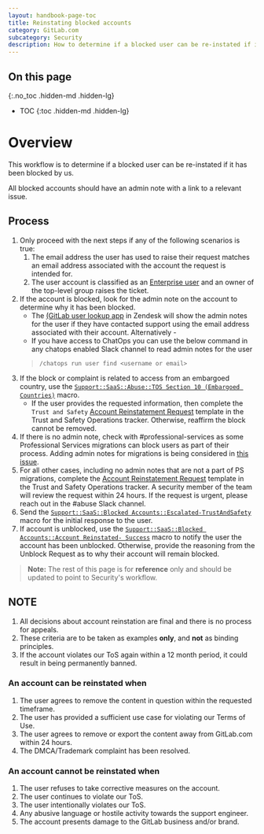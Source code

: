 ```yaml
---
layout: handbook-page-toc
title: Reinstating blocked accounts
category: GitLab.com
subcategory: Security
description: How to determine if a blocked user can be re-instated if it has been blocked
---
```


## On this page
{:.no_toc .hidden-md .hidden-lg}

- TOC
{:toc .hidden-md .hidden-lg}

# Overview

This workflow is to determine if a blocked user can be re-instated if it has been blocked by us.

All blocked accounts should have an admin note with a link to a relevant issue.

## Process

1. Only proceed with the next steps if any of the following scenarios is true:
    1. The email address the user has used to raise their request matches an email address associated with the account the request is intended for. 
    1. The user account is classified as an [Enterprise user](https://about.gitlab.com/handbook/support/workflows/gitlab-com_overview.html#enterprise-users) and an owner of the top-level group raises the ticket. 
1. If the account is blocked, look for the admin note on the account to determine why it has been blocked.
    - The [(GitLab user lookup app](https://about.gitlab.com/handbook/support/support-ops/documentation/zendesk_global_apps.html#gitlab-user-lookup) in Zendesk will show the admin notes for the user if they have contacted support using the email address associated with their account.  Alternatively -
	- If you have access to ChatOps you can use the below command in any chatops enabled Slack channel to read admin notes for the user
	> `/chatops run user find <username or email>`
1. If the block or complaint is related to access from an embargoed country, use the [`Support::SaaS::Abuse::TOS Section 10 (Embargoed Countries)`](https://gitlab.com/search?utf8=%E2%9C%93&group_id=2573624&project_id=17008590&scope=&search_code=true&snippets=false&repository_ref=master&nav_source=navbar&search=id%3A+360020523679) macro.
    - If the user provides the requested information, then complete the `Trust and Safety` [Account Reinstatement Request](https://gitlab.com/gitlab-com/gl-security/security-operations/trust-and-safety/operations/-/issues/new?issuable_template=Account%20Reinstatement) template in the Trust and Safety Operations tracker. Otherwise, reaffirm the block cannot be removed.
1. If there is no admin note, check with #professional-services as some Professional Services migrations can block users as part of their process. Adding admin notes for migrations is being considered in [this issue](https://gitlab.com/gitlab-org/professional-services-automation/tools/migration/congregate/-/issues/818).
1. For all other cases, including no admin notes that are not a part of PS migrations, complete the [Account Reinstatement Request](https://gitlab.com/gitlab-com/gl-security/security-operations/trust-and-safety/operations/-/issues/new?issuable_template=Account%20Reinstatement) template in the Trust and Safety Operations tracker. A security member of the team will review the request within 24 hours. If the request is urgent, please reach out in the #abuse Slack channel.
1.  Send the [`Support::SaaS::Blocked Accounts::Escalated-TrustAndSafety`](https://gitlab.com/search?utf8=%E2%9C%93&group_id=2573624&project_id=17008590&scope=&search_code=true&snippets=false&repository_ref=master&nav_source=navbar&search=id%3A+360073013540) macro for the initial response to the user.
1. If account is unblocked, use the [`Support::SaaS::Blocked Accounts::Account Reinstated- Success`](https://gitlab.com/search?utf8=%E2%9C%93&group_id=2573624&project_id=17008590&scope=&search_code=true&snippets=false&repository_ref=master&nav_source=navbar&search=id%3A+360054271234) macro to notify the user the account has been unblocked. Otherwise, provide the reasoning from the Unblock Request as to why their account will remain blocked.

> **Note:** The rest of this page is for **reference** only and should be updated to point to Security's workflow.

## NOTE

1. All decisions about account reinstation are final and there is no process for appeals.
1. These criteria are to be taken as examples **only**, and **not** as binding principles.
1. If the account violates our ToS again within a 12 month period, it could result in being permanently banned.

### An account can be reinstated when

1. The user agrees to remove the content in question within the requested timeframe.
1. The user has provided a sufficient use case for violating our Terms of Use.
1. The user agrees to remove or export the content away from GitLab.com within 24 hours.
1. The DMCA/Trademark complaint has been resolved.

### An account **cannot** be reinstated when

1. The user refuses to take corrective measures on the account.
1. The user continues to violate our ToS.
1. The user intentionally violates our ToS.
1. Any abusive language or hostile activity towards the support engineer.
1. The account presents damage to the GitLab business and/or brand.
